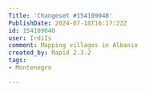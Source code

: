 ```yaml
---
Title: 'Changeset #154109040'
PublishDate: 2024-07-18T16:17:22Z
id: 154109040
user: IrdiIs
comment: Mapping villages in Albania
created_by: Rapid 2.3.2
tags:
- Montenegro

---
```

